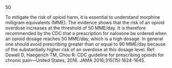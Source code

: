 50

To mitigate the risk of opioid harm, it is essential to understand morphine milligram equivalents (MME).
The evidence shows that the risk of an opioid overdose increases at the threshold of 50 MME/day. It is
therefore recommended by the CDC that a prescription for naloxone be ordered when an opioid dosage
reaches 50 MME/day, which is a high dosage. In general one should avoid prescribing greater than or equal to 90 MME/day
because of the substantially higher risk of an overdose at this dosage level.
Ref: Dowell D, Haegerich TM, Chou R: CDC guideline for prescribing opioids for chronic pain—United States, 2016. JAMA
2016;315(15):1624-1645.